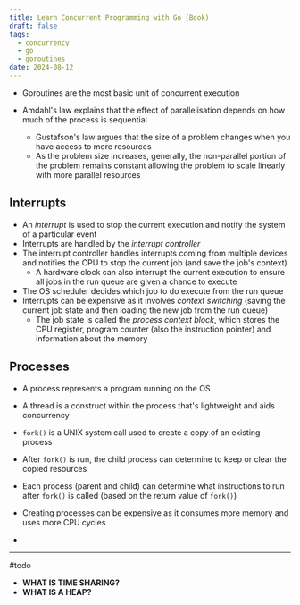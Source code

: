 ```yaml
---
title: Learn Concurrent Programming with Go (Book)
draft: false
tags:
  - concurrency
  - go
  - goroutines
date: 2024-08-12
---
```


- Goroutines are the most basic unit of concurrent execution

- Amdahl's law explains that the effect of parallelisation depends on how much of the process is sequential
  - Gustafson's law argues that the size of a problem changes when you have access to more resources
  - As the problem size increases, generally, the non-parallel portion of the problem remains constant allowing the problem to scale linearly with more parallel resources

## Interrupts

- An _interrupt_ is used to stop the current execution and notify the system of a particular event
- Interrupts are handled by the _interrupt controller_
- The interrupt controller handles interrupts coming from multiple devices and notifies the CPU to stop the current job (and save the job's context)
  - A hardware clock can also interrupt the current execution to ensure all jobs in the run queue are given a chance to execute
- The OS scheduler decides which job to do execute from the run queue
- Interrupts can be expensive as it involves _context switching_ (saving the current job state and then loading the new job from the run queue)
  - The job state is called the _process context block_, which stores the CPU register, program counter (also the instruction pointer) and information about the memory

## Processes

- A process represents a program running on the OS
- A thread is a construct within the process that's lightweight and aids concurrency

- `fork()` is a UNIX system call used to create a copy of an existing process
- After `fork()` is run, the child process can determine to keep or clear the copied resources
- Each process (parent and child) can determine what instructions to run after `fork()` is called (based on the return value of `fork()`)
- Creating processes can be expensive as it consumes more memory and uses more CPU cycles
-

---

#todo

- **WHAT IS TIME SHARING?**
- **WHAT IS A HEAP?**
